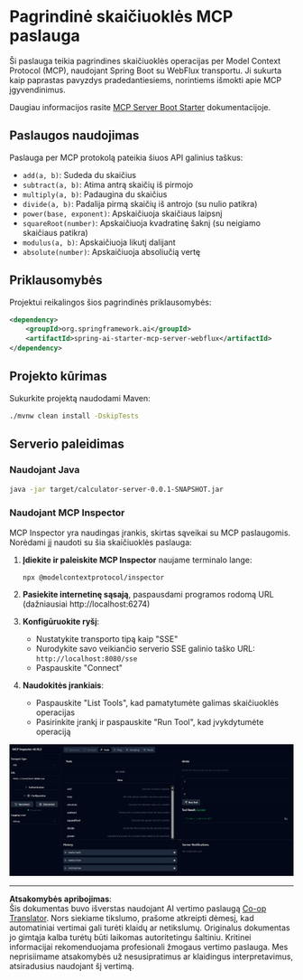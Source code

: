 <!--
CO_OP_TRANSLATOR_METADATA:
{
  "original_hash": "ed9cab32cc67c12d8969b407aa47100a",
  "translation_date": "2025-08-26T19:10:57+00:00",
  "source_file": "03-GettingStarted/01-first-server/solution/java/README.md",
  "language_code": "lt"
}
-->
# Pagrindinė skaičiuoklės MCP paslauga

Ši paslauga teikia pagrindines skaičiuoklės operacijas per Model Context Protocol (MCP), naudojant Spring Boot su WebFlux transportu. Ji sukurta kaip paprastas pavyzdys pradedantiesiems, norintiems išmokti apie MCP įgyvendinimus.

Daugiau informacijos rasite [MCP Server Boot Starter](https://docs.spring.io/spring-ai/reference/api/mcp/mcp-server-boot-starter-docs.html) dokumentacijoje.

## Paslaugos naudojimas

Paslauga per MCP protokolą pateikia šiuos API galinius taškus:

- `add(a, b)`: Sudeda du skaičius
- `subtract(a, b)`: Atima antrą skaičių iš pirmojo
- `multiply(a, b)`: Padaugina du skaičius
- `divide(a, b)`: Padalija pirmą skaičių iš antrojo (su nulio patikra)
- `power(base, exponent)`: Apskaičiuoja skaičiaus laipsnį
- `squareRoot(number)`: Apskaičiuoja kvadratinę šaknį (su neigiamo skaičiaus patikra)
- `modulus(a, b)`: Apskaičiuoja likutį dalijant
- `absolute(number)`: Apskaičiuoja absoliučią vertę

## Priklausomybės

Projektui reikalingos šios pagrindinės priklausomybės:

```xml
<dependency>
    <groupId>org.springframework.ai</groupId>
    <artifactId>spring-ai-starter-mcp-server-webflux</artifactId>
</dependency>
```

## Projekto kūrimas

Sukurkite projektą naudodami Maven:
```bash
./mvnw clean install -DskipTests
```

## Serverio paleidimas

### Naudojant Java

```bash
java -jar target/calculator-server-0.0.1-SNAPSHOT.jar
```

### Naudojant MCP Inspector

MCP Inspector yra naudingas įrankis, skirtas sąveikai su MCP paslaugomis. Norėdami jį naudoti su šia skaičiuoklės paslauga:

1. **Įdiekite ir paleiskite MCP Inspector** naujame terminalo lange:
   ```bash
   npx @modelcontextprotocol/inspector
   ```

2. **Pasiekite internetinę sąsają**, paspausdami programos rodomą URL (dažniausiai http://localhost:6274)

3. **Konfigūruokite ryšį**:
   - Nustatykite transporto tipą kaip "SSE"
   - Nurodykite savo veikiančio serverio SSE galinio taško URL: `http://localhost:8080/sse`
   - Paspauskite "Connect"

4. **Naudokitės įrankiais**:
   - Paspauskite "List Tools", kad pamatytumėte galimas skaičiuoklės operacijas
   - Pasirinkite įrankį ir paspauskite "Run Tool", kad įvykdytumėte operaciją

![MCP Inspector ekrano nuotrauka](../../../../../../translated_images/tool.40e180a7b0d0fe2067cf96435532b01f63f7f8619d6b0132355a04b426b669ac.lt.png)

---

**Atsakomybės apribojimas**:  
Šis dokumentas buvo išverstas naudojant AI vertimo paslaugą [Co-op Translator](https://github.com/Azure/co-op-translator). Nors siekiame tikslumo, prašome atkreipti dėmesį, kad automatiniai vertimai gali turėti klaidų ar netikslumų. Originalus dokumentas jo gimtąja kalba turėtų būti laikomas autoritetingu šaltiniu. Kritinei informacijai rekomenduojama profesionali žmogaus vertimo paslauga. Mes neprisiimame atsakomybės už nesusipratimus ar klaidingus interpretavimus, atsiradusius naudojant šį vertimą.
